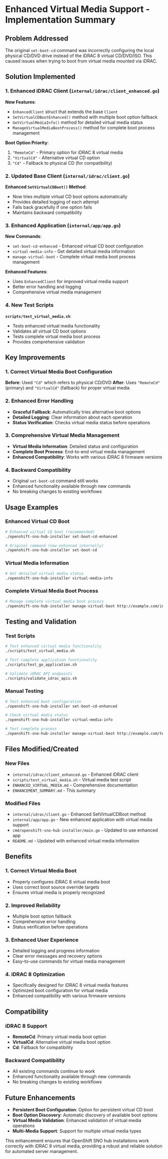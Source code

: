# Enhanced Virtual Media Support - Implementation Summary

## Problem Addressed

The original `set-boot-cd` command was incorrectly configuring the local physical CD/DVD drive instead of the iDRAC 8 virtual CD/DVD/ISO. This caused issues when trying to boot from virtual media mounted via iDRAC.

## Solution Implemented

### 1. Enhanced iDRAC Client (`internal/idrac/client_enhanced.go`)

**New Features**:
- `EnhancedClient` struct that extends the base `Client`
- `SetVirtualCDBootEnhanced()` method with multiple boot option fallback
- `GetVirtualMediaInfo()` method for detailed virtual media status
- `ManageVirtualMediaBootProcess()` method for complete boot process management

**Boot Option Priority**:
1. `"RemoteCd"` - Primary option for iDRAC 8 virtual media
2. `"VirtualCd"` - Alternative virtual CD option  
3. `"Cd"` - Fallback to physical CD (for compatibility)

### 2. Updated Base Client (`internal/idrac/client.go`)

**Enhanced `SetVirtualCDBoot()` Method**:
- Now tries multiple virtual CD boot options automatically
- Provides detailed logging of each attempt
- Falls back gracefully if one option fails
- Maintains backward compatibility

### 3. Enhanced Application (`internal/app/app.go`)

**New Commands**:
- `set-boot-cd-enhanced` - Enhanced virtual CD boot configuration
- `virtual-media-info` - Get detailed virtual media information
- `manage-virtual-boot` - Complete virtual media boot process management

**Enhanced Features**:
- Uses `EnhancedClient` for improved virtual media support
- Better error handling and logging
- Comprehensive virtual media management

### 4. New Test Scripts

**`scripts/test_virtual_media.sh`**:
- Tests enhanced virtual media functionality
- Validates all virtual CD boot options
- Tests complete virtual media boot process
- Provides comprehensive validation

## Key Improvements

### 1. Correct Virtual Media Boot Configuration

**Before**: Used `"Cd"` which refers to physical CD/DVD
**After**: Uses `"RemoteCd"` (primary) and `"VirtualCd"` (fallback) for proper virtual media

### 2. Enhanced Error Handling

- **Graceful Fallback**: Automatically tries alternative boot options
- **Detailed Logging**: Clear information about each operation
- **Status Verification**: Checks virtual media status before operations

### 3. Comprehensive Virtual Media Management

- **Virtual Media Information**: Detailed status and configuration
- **Complete Boot Process**: End-to-end virtual media management
- **Enhanced Compatibility**: Works with various iDRAC 8 firmware versions

### 4. Backward Compatibility

- Original `set-boot-cd` command still works
- Enhanced functionality available through new commands
- No breaking changes to existing workflows

## Usage Examples

### Enhanced Virtual CD Boot

```bash
# Enhanced virtual CD boot (recommended)
./openshift-sno-hub-installer set-boot-cd-enhanced

# Original command (now enhanced internally)
./openshift-sno-hub-installer set-boot-cd
```

### Virtual Media Information

```bash
# Get detailed virtual media status
./openshift-sno-hub-installer virtual-media-info
```

### Complete Virtual Media Boot Process

```bash
# Manage complete virtual media boot process
./openshift-sno-hub-installer manage-virtual-boot http://example.com/install.iso
```

## Testing and Validation

### Test Scripts

```bash
# Test enhanced virtual media functionality
./scripts/test_virtual_media.sh

# Test complete application functionality
./scripts/test_go_application.sh

# Validate iDRAC API endpoints
./scripts/validate_idrac_apis.sh
```

### Manual Testing

```bash
# Test enhanced boot configuration
./openshift-sno-hub-installer set-boot-cd-enhanced

# Check virtual media status
./openshift-sno-hub-installer virtual-media-info

# Test complete process
./openshift-sno-hub-installer manage-virtual-boot http://example.com/test.iso
```

## Files Modified/Created

### New Files
- `internal/idrac/client_enhanced.go` - Enhanced iDRAC client
- `scripts/test_virtual_media.sh` - Virtual media test script
- `ENHANCED_VIRTUAL_MEDIA.md` - Comprehensive documentation
- `ENHANCEMENT_SUMMARY.md` - This summary

### Modified Files
- `internal/idrac/client.go` - Enhanced SetVirtualCDBoot method
- `internal/app/app.go` - New enhanced application with virtual media support
- `cmd/openshift-sno-hub-installer/main.go` - Updated to use enhanced app
- `README.md` - Updated with enhanced virtual media information

## Benefits

### 1. Correct Virtual Media Boot
- Properly configures iDRAC 8 virtual media boot
- Uses correct boot source override targets
- Ensures virtual media is properly recognized

### 2. Improved Reliability
- Multiple boot option fallback
- Comprehensive error handling
- Status verification before operations

### 3. Enhanced User Experience
- Detailed logging and progress information
- Clear error messages and recovery options
- Easy-to-use commands for virtual media management

### 4. iDRAC 8 Optimization
- Specifically designed for iDRAC 8 virtual media features
- Optimized boot configuration for virtual media
- Enhanced compatibility with various firmware versions

## Compatibility

### iDRAC 8 Support
- **RemoteCd**: Primary virtual media boot option
- **VirtualCd**: Alternative virtual media boot option
- **Cd**: Fallback for compatibility

### Backward Compatibility
- All existing commands continue to work
- Enhanced functionality available through new commands
- No breaking changes to existing workflows

## Future Enhancements

- **Persistent Boot Configuration**: Option for persistent virtual CD boot
- **Boot Option Discovery**: Automatic discovery of available boot options
- **Virtual Media Validation**: Enhanced validation of virtual media operations
- **Multi-Media Support**: Support for multiple virtual media types

This enhancement ensures that OpenShift SNO hub installations work correctly with iDRAC 8 virtual media, providing a robust and reliable solution for automated server management.
